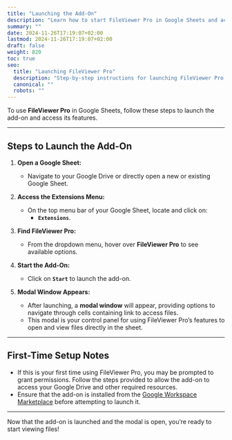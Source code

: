 ```yaml
---
title: "Launching the Add-On"
description: "Learn how to start FileViewer Pro in Google Sheets and access its features."
summary: ""
date: 2024-11-26T17:19:07+02:00
lastmod: 2024-11-26T17:19:07+02:00
draft: false
weight: 820
toc: true
seo:
  title: "Launching FileViewer Pro"
  description: "Step-by-step instructions for launching FileViewer Pro in Google Sheets."
  canonical: ""
  robots: ""
---
```


To use **FileViewer Pro** in Google Sheets, follow these steps to launch the add-on and access its features.

---

## Steps to Launch the Add-On

1. **Open a Google Sheet:**
   - Navigate to your Google Drive or directly open a new or existing Google Sheet.

2. **Access the Extensions Menu:**
   - On the top menu bar of your Google Sheet, locate and click on:
     - **`Extensions`**.

3. **Find FileViewer Pro:**
   - From the dropdown menu, hover over **FileViewer Pro** to see available options.

4. **Start the Add-On:**
   - Click on **`Start`** to launch the add-on.

5. **Modal Window Appears:**
   - After launching, a **modal window** will appear, providing options to navigate through cells containing link to access files.
   - This modal is your control panel for using FileViewer Pro’s features to open and view files directly in the sheet.

---

## First-Time Setup Notes
- If this is your first time using FileViewer Pro, you may be prompted to grant permissions. Follow the steps provided to allow the add-on to access your Google Drive and other required resources.
- Ensure that the add-on is installed from the [Google Workspace Marketplace](https://workspace.google.com/marketplace/) before attempting to launch it.

---

Now that the add-on is launched and the modal is open, you’re ready to start viewing files!
